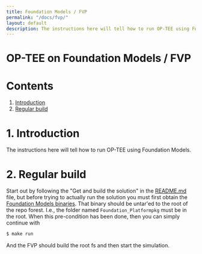 ```yaml
---
title: Foundation Models / FVP
permalink: "/docs/fvp/"
layout: default
description: The instructions here will tell how to run OP-TEE using Foundation Models.
---
```


# OP-TEE on Foundation Models / FVP

# Contents
1. [Introduction](#1-introduction)
2. [Regular build](#2-regular-build)

# 1. Introduction
The instructions here will tell how to run OP-TEE using Foundation Models.

# 2. Regular build
Start out by following the "Get and build the solution" in the [README.md] file,
but before trying to actually run the solution you must first obtain the
[Foundation Models binaries]. That binary should be untar'ed to the root of the
repo forest. I.e., the folder named `Foundation_Platformpkg` must be in the root.
When this pre-condition has been done, then you can simply continue with
```bash
$ make run
```
And the FVP should build the root fs and then start the simulation.

[Foundation Models binaries]: https://developer.arm.com/products/system-design/fixed-virtual-platforms
[README.md]: ../../build/
